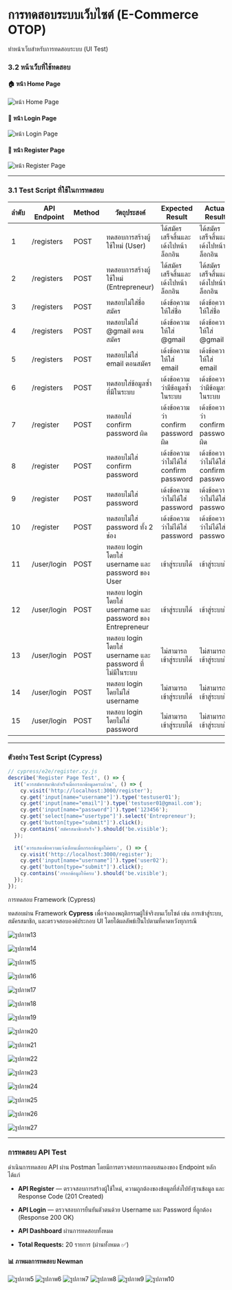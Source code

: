# การทดสอบระบบเว็บไซต์ (E-Commerce OTOP)

ทำหน้าเว็บสำหรับการทดสอบระบบ (UI Test)

### 3.2 หน้าเว็บที่ใช้ทดสอบ

#### 🏠 หน้า Home Page

![หน้า Home Page](https://raw.githubusercontent.com/PATHAPHON/Software-Testing-Final/main/report/cypress/รูปภาพ2.png)

#### 🔐 หน้า Login Page

![หน้า Login Page](https://raw.githubusercontent.com/PATHAPHON/Software-Testing-Final/main/report/cypress/รูปภาพ3.png)

#### 📝 หน้า Register Page

![หน้า Register Page](https://raw.githubusercontent.com/PATHAPHON/Software-Testing-Final/main/report/cypress/รูปภาพ4.png)


---

### 3.1 Test Script ที่ใช้ในการทดสอบ

| ลำดับ | API Endpoint | Method | วัตถุประสงค์                                              | Expected Result                          | Actual Result                            | สถานะ |
| ----- | ------------ | ------ | --------------------------------------------------------- | ---------------------------------------- | ---------------------------------------- | ----- |
| 1     | /registers   | POST   | ทดสอบการสร้างผู้ใช้ใหม่ (User)                            | ได้สมัครเสร็จสิ้นและเด้งไปหน้าล็อกอิน    | ได้สมัครเสร็จสิ้นและเด้งไปหน้าล็อกอิน    | ✅     |
| 2     | /registers   | POST   | ทดสอบการสร้างผู้ใช้ใหม่ (Entrepreneur)                    | ได้สมัครเสร็จสิ้นและเด้งไปหน้าล็อกอิน    | ได้สมัครเสร็จสิ้นและเด้งไปหน้าล็อกอิน    | ✅     |
| 3     | /registers   | POST   | ทดสอบไม่ใส่ชื่อสมัคร                                      | เด้งข้อความให้ใส่ชื่อ                    | เด้งข้อความให้ใส่ชื่อ                    | ✅     |
| 4     | /registers   | POST   | ทดสอบไม่ใส่ @gmail ตอนสมัคร                               | เด้งข้อความให้ใส่ @gmail                 | เด้งข้อความให้ใส่ @gmail                 | ✅     |
| 5     | /registers   | POST   | ทดสอบไม่ใส่ email ตอนสมัคร                                | เด้งข้อความให้ใส่ email                  | เด้งข้อความให้ใส่ email                  | ✅     |
| 6     | /registers   | POST   | ทดสอบใส่ข้อมูลซ้ำที่มีในระบบ                              | เด้งข้อความว่ามีข้อมูลซ้ำในระบบ          | เด้งข้อความว่ามีข้อมูลซ้ำในระบบ          | ✅     |
| 7     | /register    | POST   | ทดสอบใส่ confirm password ผิด                             | เด้งข้อความว่า confirm password ผิด      | เด้งข้อความว่า confirm password ผิด      | ✅     |
| 8     | /register    | POST   | ทดสอบไม่ใส่ confirm password                              | เด้งข้อความว่าไม่ได้ใส่ confirm password | เด้งข้อความว่าไม่ได้ใส่ confirm password | ✅     |
| 9     | /register    | POST   | ทดสอบไม่ใส่ password                                      | เด้งข้อความว่าไม่ได้ใส่ password         | เด้งข้อความว่าไม่ได้ใส่ password         | ✅     |
| 10    | /register    | POST   | ทดสอบไม่ใส่ password ทั้ง 2 ช่อง                          | เด้งข้อความว่าไม่ได้ใส่ password         | เด้งข้อความว่าไม่ได้ใส่ password         | ✅     |
| 11    | /user/login  | POST   | ทดสอบ login โดยใส่ username และ password ของ User         | เข้าสู่ระบบได้                           | เข้าสู่ระบบได้                           | ✅     |
| 12    | /user/login  | POST   | ทดสอบ login โดยใส่ username และ password ของ Entrepreneur | เข้าสู่ระบบได้                           | เข้าสู่ระบบได้                           | ✅     |
| 13    | /user/login  | POST   | ทดสอบ login โดยใส่ username และ password ที่ไม่มีในระบบ   | ไม่สามารถเข้าสู่ระบบได้                  | ไม่สามารถเข้าสู่ระบบได้                  | ✅     |
| 14    | /user/login  | POST   | ทดสอบ login โดยไม่ใส่ username                            | ไม่สามารถเข้าสู่ระบบได้                  | ไม่สามารถเข้าสู่ระบบได้                  | ✅     |
| 15    | /user/login  | POST   | ทดสอบ login โดยไม่ใส่ password                            | ไม่สามารถเข้าสู่ระบบได้                  | ไม่สามารถเข้าสู่ระบบได้                  | ✅     |

---

### ตัวอย่าง Test Script (Cypress)

```js
// cypress/e2e/register.cy.js
describe('Register Page Test', () => {
  it('ควรสมัครสมาชิกสำเร็จเมื่อกรอกข้อมูลครบถ้วน', () => {
    cy.visit('http://localhost:3000/register');
    cy.get('input[name="username"]').type('testuser01');
    cy.get('input[name="email"]').type('testuser01@gmail.com');
    cy.get('input[name="password"]').type('123456');
    cy.get('select[name="usertype"]').select('Entrepreneur');
    cy.get('button[type="submit"]').click();
    cy.contains('สมัครสมาชิกสำเร็จ').should('be.visible');
  });

  it('ควรแสดงข้อความแจ้งเตือนเมื่อกรอกข้อมูลไม่ครบ', () => {
    cy.visit('http://localhost:3000/register');
    cy.get('input[name="username"]').type('user02');
    cy.get('button[type="submit"]').click();
    cy.contains('กรอกข้อมูลให้ครบ').should('be.visible');
  });
});
```
การทดสอบ Framework (Cypress)

ทดสอบผ่าน Framework **Cypress** เพื่อจำลองพฤติกรรมผู้ใช้จริงบนเว็บไซต์ เช่น การเข้าสู่ระบบ, สมัครสมาชิก, และตรวจสอบองค์ประกอบ UI โดยได้ผลลัพธ์เป็นไปตามที่คาดหวังทุกกรณี

![รูปภาพ13](https://raw.githubusercontent.com/PATHAPHON/Software-Testing-Final/main/report/cypress/รูปภาพ13.png)

![รูปภาพ14](https://raw.githubusercontent.com/PATHAPHON/Software-Testing-Final/main/report/cypress/รูปภาพ14.png)

![รูปภาพ15](https://raw.githubusercontent.com/PATHAPHON/Software-Testing-Final/main/report/cypress/รูปภาพ15.png)

![รูปภาพ16](https://raw.githubusercontent.com/PATHAPHON/Software-Testing-Final/main/report/cypress/รูปภาพ16.png)

![รูปภาพ17](https://raw.githubusercontent.com/PATHAPHON/Software-Testing-Final/main/report/cypress/รูปภาพ17.png)

![รูปภาพ18](https://raw.githubusercontent.com/PATHAPHON/Software-Testing-Final/main/report/cypress/รูปภาพ18.png)

![รูปภาพ19](https://raw.githubusercontent.com/PATHAPHON/Software-Testing-Final/main/report/cypress/รูปภาพ19.png)

![รูปภาพ20](https://raw.githubusercontent.com/PATHAPHON/Software-Testing-Final/main/report/cypress/รูปภาพ20.png)

![รูปภาพ21](https://raw.githubusercontent.com/PATHAPHON/Software-Testing-Final/main/report/cypress/รูปภาพ21.png)

![รูปภาพ22](https://raw.githubusercontent.com/PATHAPHON/Software-Testing-Final/main/report/cypress/รูปภาพ22.png)

![รูปภาพ23](https://raw.githubusercontent.com/PATHAPHON/Software-Testing-Final/main/report/cypress/รูปภาพ23.png)

![รูปภาพ24](https://raw.githubusercontent.com/PATHAPHON/Software-Testing-Final/main/report/cypress/รูปภาพ24.png)

![รูปภาพ25](https://raw.githubusercontent.com/PATHAPHON/Software-Testing-Final/main/report/cypress/รูปภาพ25.png)

![รูปภาพ26](https://raw.githubusercontent.com/PATHAPHON/Software-Testing-Final/main/report/cypress/รูปภาพ26.png)

![รูปภาพ27](https://raw.githubusercontent.com/PATHAPHON/Software-Testing-Final/main/report/cypress/รูปภาพ27.png)

---


### การทดสอบ API Test

ดำเนินการทดสอบ API ผ่าน Postman โดยมีการตรวจสอบการตอบสนองของ Endpoint หลัก ได้แก่

* **API Register** — ตรวจสอบการสร้างผู้ใช้ใหม่, ความถูกต้องของข้อมูลที่ส่งไปยังฐานข้อมูล และ Response Code (201 Created)
* **API Login** — ตรวจสอบการยืนยันตัวตนด้วย Username และ Password ที่ถูกต้อง (Response 200 OK)

* **API Dashboard** ผ่านการทดสอบทั้งหมด
* **Total Requests:** 20 รายการ (ผ่านทั้งหมด ✅)

#### 📊 ภาพผลการทดสอบ Newman 

![รูปภาพ5](https://raw.githubusercontent.com/PATHAPHON/Software-Testing-Final/main/report/cypress/รูปภาพ5.png)
![รูปภาพ6](https://raw.githubusercontent.com/PATHAPHON/Software-Testing-Final/main/report/cypress/รูปภาพ6.png)
![รูปภาพ7](https://raw.githubusercontent.com/PATHAPHON/Software-Testing-Final/main/report/cypress/รูปภาพ7.png)
![รูปภาพ8](https://raw.githubusercontent.com/PATHAPHON/Software-Testing-Final/main/report/cypress/รูปภาพ8.png)
![รูปภาพ9](https://raw.githubusercontent.com/PATHAPHON/Software-Testing-Final/main/report/cypress/รูปภาพ9.png)
![รูปภาพ10](https://raw.githubusercontent.com/PATHAPHON/Software-Testing-Final/main/report/cypress/รูปภาพ10.png)



